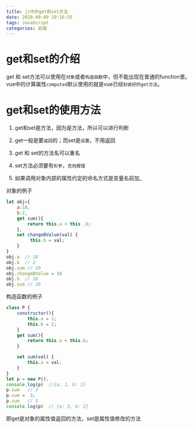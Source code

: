 ```yaml
---
title: js中的get和set方法
date: 2020-09-09 19:16:55
tags: JavaScript
categories: 前端
---
```

# get和set的介绍
get 和 set方法可以使用在`对象`或者`构造函数`中，但不能出现在普通的function里。   
vue中的计算属性`computed`默认使用的就是vue已经`封装好的get方法`。  

# get和set的使用方法

1. get和set是方法，因为是方法，所以可以进行判断  

2. get一般是要`返回`的；而set是`设置`，不用返回
 
3. get 和 set的方法名可以重名

4. set方法必须要有`形参`，`否则报错`

5. 如果调用对象内部的属性约定的命名方式是变量名前加_

对象的例子
<!-- more -->
```js
let obj={
    a:18,
    b:2,
    get sum(){
        return this.a + this .b;
    },
    set changeBValue(val) {
         this.b = val;
    }
}
obj.a  // 18
obj.b  // 2
obj.sum // 20
obj.changeBValue = 10
obj.b  // 10
obj.sum // 28
```

构造函数的例子
```js
class P {
    constructor(){
        this.a = 1;
        this.b = 2;
    }
    get sum(){
        return this.a + this.b;
    }

    set sum(val) {
        this.a = val;    
    }
}
let p = new P();
console.log(p)  //{a: 1, b: 2}
p.sum   // 3
p.sum =  3;  
p.sum   // 5
console.log(p)  // {a: 3, b: 2}
```

即get是对象的属性值返回的方法，set是属性值修改的方法
